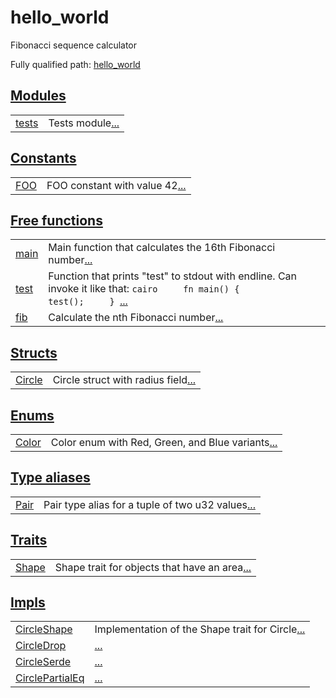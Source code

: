 # hello_world

Fibonacci sequence calculator

Fully qualified path: [hello_world](./hello_world.md)


## [Modules](./hello_world-modules.md)

| | |
|:---|:---|
| [tests](./hello_world-tests.md) | Tests module[...](./hello_world-tests.md) |

## [Constants](./hello_world-constants.md)

| | |
|:---|:---|
| [FOO](./hello_world-FOO.md) | FOO constant with value 42[...](./hello_world-FOO.md) |

## [Free functions](./hello_world-free_functions.md)

| | |
|:---|:---|
| [main](./hello_world-main.md) | Main function that calculates the 16th Fibonacci number[...](./hello_world-main.md) |
| [test](./hello_world-test.md) | Function that prints "test" to stdout with endline. Can invoke it like that:  ```cairo     fn main() {         test();     } ```[...](./hello_world-test.md) |
| [fib](./hello_world-fib.md) | Calculate the nth Fibonacci number[...](./hello_world-fib.md) |

## [Structs](./hello_world-structs.md)

| | |
|:---|:---|
| [Circle](./hello_world-Circle.md) | Circle struct with radius field[...](./hello_world-Circle.md) |

## [Enums](./hello_world-enums.md)

| | |
|:---|:---|
| [Color](./hello_world-Color.md) | Color enum with Red, Green, and Blue variants[...](./hello_world-Color.md) |

## [Type aliases](./hello_world-type_aliases.md)

| | |
|:---|:---|
| [Pair](./hello_world-Pair.md) | Pair type alias for a tuple of two u32 values[...](./hello_world-Pair.md) |

## [Traits](./hello_world-traits.md)

| | |
|:---|:---|
| [Shape](./hello_world-Shape.md) | Shape trait for objects that have an area[...](./hello_world-Shape.md) |

## [Impls](./hello_world-impls.md)

| | |
|:---|:---|
| [CircleShape](./hello_world-CircleShape.md) | Implementation of the Shape trait for Circle[...](./hello_world-CircleShape.md) |
| [CircleDrop](./hello_world-CircleDrop.md) | [...](./hello_world-CircleDrop.md) |
| [CircleSerde](./hello_world-CircleSerde.md) | [...](./hello_world-CircleSerde.md) |
| [CirclePartialEq](./hello_world-CirclePartialEq.md) | [...](./hello_world-CirclePartialEq.md) |
